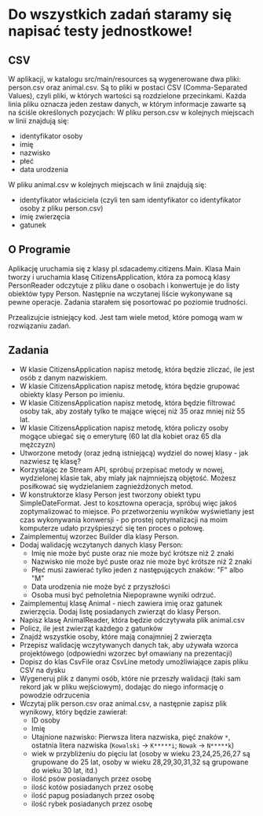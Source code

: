 # Do wszystkich zadań staramy się napisać testy jednostkowe!

## CSV
W aplikacji, w katalogu src/main/resources są wygenerowane dwa pliki: person.csv oraz animal.csv. Są to pliki w postaci CSV (Comma-Separated Values), czyli pliki, w których wartości są rozdzielone przecinkami. Każda linia pliku oznacza jeden zestaw danych, w którym informacje zawarte są na ściśle określonych pozycjach:
W pliku person.csv w kolejnych miejscach w linii znajdują się:
* identyfikator osoby
* imię
* nazwisko
* płeć
* data urodzenia
 
W pliku animal.csv w kolejnych miejscach w linii znajdują się:
* identyfikator właściciela (czyli ten sam identyfikator co identyfikator osoby z pliku person.csv)
* imię zwierzęcia
* gatunek
 
## O Programie
Aplikację uruchamia się z klasy pl.sdacademy.citizens.Main. Klasa Main tworzy i uruchamia klasę CitizensApplication, która za pomocą klasy PersonReader odczytuje z pliku dane o osobach i konwertuje je do listy obiektów typy Person. Następnie na wczytanej liście wykonywane są pewne operacje.
Zadania starałem się posortować po poziomie trudności.

Przealizujcie istniejący kod. Jest tam wiele metod, które pomogą wam w rozwiązaniu zadań.

## Zadania
* W klasie CitizensApplication napisz metodę, która będzie zliczać, ile jest osób z danym nazwiskiem.
* W klasie CitizensApplication napisz metodę, która będzie grupować obiekty klasy Person po imieniu.
* W klasie CitizensApplication napisz metodę, która będzie filtrować osoby tak, aby zostały tylko te mające więcej niż 35 oraz mniej niż 55 lat.
* W klasie CitizensApplication napisz metodę, która policzy osoby mogące ubiegać się o emeryturę (60 lat dla kobiet oraz 65 dla mężczyzn)
* Utworzone metody (oraz jedną istniejącą) wydziel do nowej klasy - jak nazwiesz tę klasę?
* Korzystając ze Stream API, spróbuj przepisać metody w nowej, wydzielonej klasie tak, aby miały jak najmniejszą objętość. Możesz posiłkować się wydzielaniem zagnieżdżonych metod.
* W konstruktorze klasy Person jest tworzony obiekt typu SimpleDateFormat. Jest to kosztowna operacja, spróbuj więc jakoś zoptymalizować to miejsce. Po przetworzeniu wyników wyświetlany jest czas wykonywania konwersji - po prostej optymalizacji na moim komputerze udało przyśpieszyć się ten proces o połowę.
* Zaimplementuj wzorzec Builder dla klasy Person.
* Dodaj walidację wczytanych danych klasy Person:
  - Imię nie może być puste oraz nie może być krótsze niż 2 znaki
  - Nazwisko nie może być puste oraz nie może być krótsze niż 2 znaki
  - Płeć musi zawierać tylko jeden z następujących znaków: "F" albo "M"
  - Data urodzenia nie może być z przyszłości
  - Osoba musi być pełnoletnia
Niepoprawne wyniki odrzuć.
* Zaimplementuj klasę Animal - niech zawiera imię oraz gatunek zwierzęcia. Dodaj listę posiadanych zwierząt do klasy Person.
* Napisz klasę AnimalReader, która będzie odczytywała plik animal.csv
* Policz, ile jest zwierząt każdego z gatunków
* Znajdź wszystkie osoby, które mają conajmniej 2 zwierzęta
* Przepisz walidację wczytywanych danych tak, aby używała wzorca projektówego (odpowiedni wzorzec był omawiany na prezentacji)
* Dopisz do klas CsvFile oraz CsvLine metody umożliwiające zapis pliku CSV na dysku
* Wygeneruj plik z danymi osób, które nie przeszły walidacji (taki sam rekord jak w pliku wejściowym), dodając do niego informację o powodzie odrzucenia
* Wczytaj plik person.csv oraz animal.csv, a następnie zapisz plik wynikowy, który będzie zawierał:
	- ID osoby
	- Imię
	- Utajnione nazwisko: Pierwsza litera nazwiska, pięć znaków `*`, ostatnia litera nazwiska (`Kowalski` -> `K*****i`; `Nowak` -> `N*****k`)
	- wiek w przybliżeniu do pięciu lat (osoby w wieku 23,24,25,26,27 są grupowane do 25 lat, osoby w wieku 28,29,30,31,32 są grupowane do wieku 30 lat, itd.)
	- ilość psów posiadanych przez osobę
	- ilość kotów posiadanych przez osobę
	- ilość papug posiadanych przez osobę
	- ilość rybek posiadanych przez osobę

	
